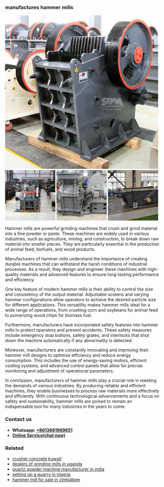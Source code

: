 <h3>manufactures hammer mills</h3><img src='1708322689.jpg' alt=''><p>Hammer mills are powerful grinding machines that crush and grind material into a fine powder or paste. These machines are widely used in various industries, such as agriculture, mining, and construction, to break down raw material into smaller pieces. They are particularly essential in the production of animal feed, biofuels, and wood products.</p><p>Manufacturers of hammer mills understand the importance of creating durable machines that can withstand the harsh conditions of industrial processes. As a result, they design and engineer these machines with high-quality materials and advanced features to ensure long-lasting performance and efficiency.</p><p>One key feature of modern hammer mills is their ability to control the size and consistency of the output material. Adjustable screens and varying hammer configurations allow operators to achieve the desired particle size for different applications. This versatility makes hammer mills ideal for a wide range of operations, from crushing corn and soybeans for animal feed to pulverizing wood chips for biomass fuel.</p><p>Furthermore, manufacturers have incorporated safety features into hammer mills to protect operators and prevent accidents. These safety measures include emergency stop buttons, safety grates, and interlocks that shut down the machine automatically if any abnormality is detected.</p><p>Moreover, manufacturers are constantly innovating and improving their hammer mill designs to optimize efficiency and reduce energy consumption. This includes the use of energy-saving motors, efficient cooling systems, and advanced control panels that allow for precise monitoring and adjustment of operational parameters.</p><p>In conclusion, manufacturers of hammer mills play a crucial role in meeting the demands of various industries. By producing reliable and efficient machines, they enable businesses to process raw materials more effectively and efficiently. With continuous technological advancements and a focus on safety and sustainability, hammer mills are poised to remain an indispensable tool for many industries in the years to come.</p><h3>Contact us</h3><ul><li><strong>Whatsapp:&nbsp;<a href="https://wa.me/8613661969651">+8613661969651</a></strong></li><li><a href="https://swt.shibang-china.com/?git&amp;zhl&amp;manufactures hammer mills"><strong>Online Service(chat now)</strong></a></li></ul><h3>Related</h3><ul><li><a href='crusher concrete kuwait.md'>crusher concrete kuwait</a></li><li><a href='dealers of grinding mills in uganda.md'>dealers of grinding mills in uganda</a></li><li><a href='quartz powder machine manufacturer in india.md'>quartz powder machine manufacturer in india</a></li><li><a href='setting up a quarry in nigeria.md'>setting up a quarry in nigeria</a></li><li><a href='hammer mill for sale in zimbabwe.md'>hammer mill for sale in zimbabwe</a></li></ul>